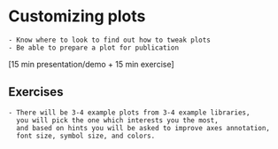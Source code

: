 # Customizing plots

```{objectives}
- Know where to look to find out how to tweak plots
- Be able to prepare a plot for publication
```

[15 min presentation/demo + 15 min exercise]


## Exercises

```{challenge} Exercise: improve an existing plot (15 min)
- There will be 3-4 example plots from 3-4 example libraries,
  you will pick the one which interests you the most,
  and based on hints you will be asked to improve axes annotation,
  font size, symbol size, and colors.
```
